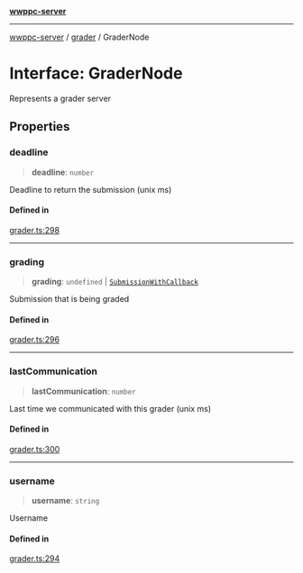 [**wwppc-server**](../../README.md)

***

[wwppc-server](../../modules.md) / [grader](../README.md) / GraderNode

# Interface: GraderNode

Represents a grader server

## Properties

### deadline

> **deadline**: `number`

Deadline to return the submission (unix ms)

#### Defined in

[grader.ts:298](https://github.com/WWPPC/WWPPC-server/blob/2dee3653c422ea6b91c8bffad27d9e2a1aa16711/src/grader.ts#L298)

***

### grading

> **grading**: `undefined` \| [`SubmissionWithCallback`](SubmissionWithCallback.md)

Submission that is being graded

#### Defined in

[grader.ts:296](https://github.com/WWPPC/WWPPC-server/blob/2dee3653c422ea6b91c8bffad27d9e2a1aa16711/src/grader.ts#L296)

***

### lastCommunication

> **lastCommunication**: `number`

Last time we communicated with this grader (unix ms)

#### Defined in

[grader.ts:300](https://github.com/WWPPC/WWPPC-server/blob/2dee3653c422ea6b91c8bffad27d9e2a1aa16711/src/grader.ts#L300)

***

### username

> **username**: `string`

Username

#### Defined in

[grader.ts:294](https://github.com/WWPPC/WWPPC-server/blob/2dee3653c422ea6b91c8bffad27d9e2a1aa16711/src/grader.ts#L294)
